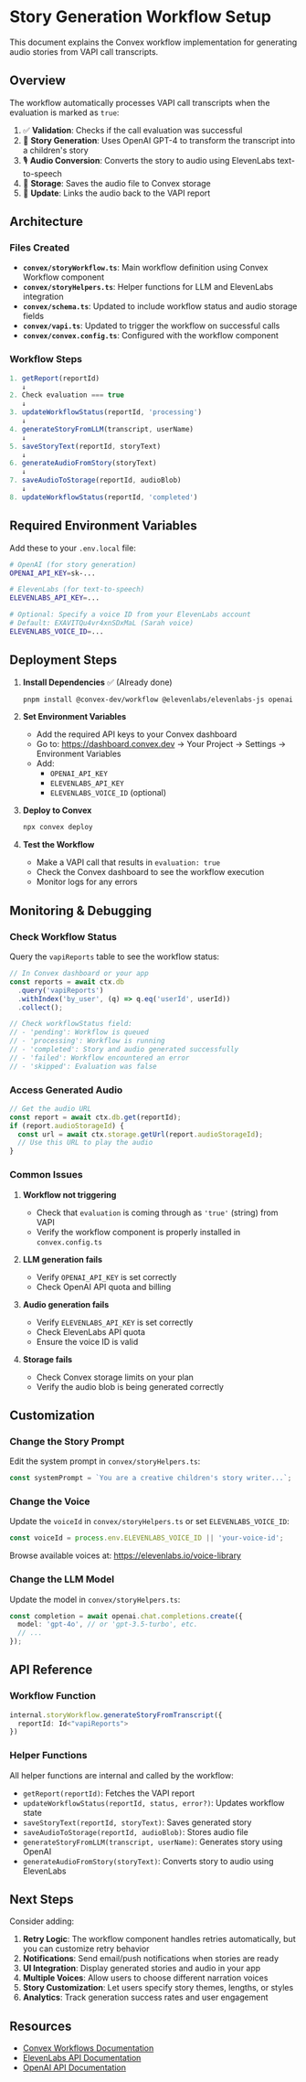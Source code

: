# Story Generation Workflow Setup

This document explains the Convex workflow implementation for generating audio stories from VAPI call transcripts.

## Overview

The workflow automatically processes VAPI call transcripts when the evaluation is marked as `true`:

1. ✅ **Validation**: Checks if the call evaluation was successful
2. 📝 **Story Generation**: Uses OpenAI GPT-4 to transform the transcript into a children's story
3. 🎙️ **Audio Conversion**: Converts the story to audio using ElevenLabs text-to-speech
4. 💾 **Storage**: Saves the audio file to Convex storage
5. 🔄 **Update**: Links the audio back to the VAPI report

## Architecture

### Files Created

- **`convex/storyWorkflow.ts`**: Main workflow definition using Convex Workflow component
- **`convex/storyHelpers.ts`**: Helper functions for LLM and ElevenLabs integration
- **`convex/schema.ts`**: Updated to include workflow status and audio storage fields
- **`convex/vapi.ts`**: Updated to trigger the workflow on successful calls
- **`convex/convex.config.ts`**: Configured with the workflow component

### Workflow Steps

```typescript
1. getReport(reportId)
   ↓
2. Check evaluation === true
   ↓
3. updateWorkflowStatus(reportId, 'processing')
   ↓
4. generateStoryFromLLM(transcript, userName)
   ↓
5. saveStoryText(reportId, storyText)
   ↓
6. generateAudioFromStory(storyText)
   ↓
7. saveAudioToStorage(reportId, audioBlob)
   ↓
8. updateWorkflowStatus(reportId, 'completed')
```

## Required Environment Variables

Add these to your `.env.local` file:

```bash
# OpenAI (for story generation)
OPENAI_API_KEY=sk-...

# ElevenLabs (for text-to-speech)
ELEVENLABS_API_KEY=...

# Optional: Specify a voice ID from your ElevenLabs account
# Default: EXAVITQu4vr4xnSDxMaL (Sarah voice)
ELEVENLABS_VOICE_ID=...
```

## Deployment Steps

1. **Install Dependencies** ✅ (Already done)
   ```bash
   pnpm install @convex-dev/workflow @elevenlabs/elevenlabs-js openai
   ```

2. **Set Environment Variables**
   - Add the required API keys to your Convex dashboard
   - Go to: https://dashboard.convex.dev → Your Project → Settings → Environment Variables
   - Add:
     - `OPENAI_API_KEY`
     - `ELEVENLABS_API_KEY`
     - `ELEVENLABS_VOICE_ID` (optional)

3. **Deploy to Convex**
   ```bash
   npx convex deploy
   ```

4. **Test the Workflow**
   - Make a VAPI call that results in `evaluation: true`
   - Check the Convex dashboard to see the workflow execution
   - Monitor logs for any errors

## Monitoring & Debugging

### Check Workflow Status

Query the `vapiReports` table to see the workflow status:

```typescript
// In Convex dashboard or your app
const reports = await ctx.db
  .query('vapiReports')
  .withIndex('by_user', (q) => q.eq('userId', userId))
  .collect();

// Check workflowStatus field:
// - 'pending': Workflow is queued
// - 'processing': Workflow is running
// - 'completed': Story and audio generated successfully
// - 'failed': Workflow encountered an error
// - 'skipped': Evaluation was false
```

### Access Generated Audio

```typescript
// Get the audio URL
const report = await ctx.db.get(reportId);
if (report.audioStorageId) {
  const url = await ctx.storage.getUrl(report.audioStorageId);
  // Use this URL to play the audio
}
```

### Common Issues

1. **Workflow not triggering**
   - Check that `evaluation` is coming through as `'true'` (string) from VAPI
   - Verify the workflow component is properly installed in `convex.config.ts`

2. **LLM generation fails**
   - Verify `OPENAI_API_KEY` is set correctly
   - Check OpenAI API quota and billing

3. **Audio generation fails**
   - Verify `ELEVENLABS_API_KEY` is set correctly
   - Check ElevenLabs API quota
   - Ensure the voice ID is valid

4. **Storage fails**
   - Check Convex storage limits on your plan
   - Verify the audio blob is being generated correctly

## Customization

### Change the Story Prompt

Edit the system prompt in `convex/storyHelpers.ts`:

```typescript
const systemPrompt = `You are a creative children's story writer...`;
```

### Change the Voice

Update the `voiceId` in `convex/storyHelpers.ts` or set `ELEVENLABS_VOICE_ID`:

```typescript
const voiceId = process.env.ELEVENLABS_VOICE_ID || 'your-voice-id';
```

Browse available voices at: https://elevenlabs.io/voice-library

### Change the LLM Model

Update the model in `convex/storyHelpers.ts`:

```typescript
const completion = await openai.chat.completions.create({
  model: 'gpt-4o', // or 'gpt-3.5-turbo', etc.
  // ...
});
```

## API Reference

### Workflow Function

```typescript
internal.storyWorkflow.generateStoryFromTranscript({
  reportId: Id<"vapiReports">
})
```

### Helper Functions

All helper functions are internal and called by the workflow:

- `getReport(reportId)`: Fetches the VAPI report
- `updateWorkflowStatus(reportId, status, error?)`: Updates workflow state
- `saveStoryText(reportId, storyText)`: Saves generated story
- `saveAudioToStorage(reportId, audioBlob)`: Stores audio file
- `generateStoryFromLLM(transcript, userName)`: Generates story using OpenAI
- `generateAudioFromStory(storyText)`: Converts story to audio using ElevenLabs

## Next Steps

Consider adding:

1. **Retry Logic**: The workflow component handles retries automatically, but you can customize retry behavior
2. **Notifications**: Send email/push notifications when stories are ready
3. **UI Integration**: Display generated stories and audio in your app
4. **Multiple Voices**: Allow users to choose different narration voices
5. **Story Customization**: Let users specify story themes, lengths, or styles
6. **Analytics**: Track generation success rates and user engagement

## Resources

- [Convex Workflows Documentation](https://www.convex.dev/components/workflow)
- [ElevenLabs API Documentation](https://elevenlabs.io/docs)
- [OpenAI API Documentation](https://platform.openai.com/docs)
